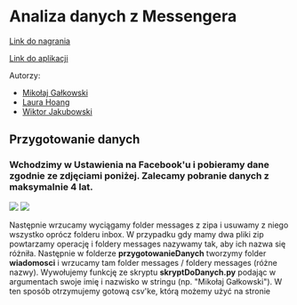 # Analiza danych z Messengera

[Link do nagrania](https://www.youtube.com/watch?v=dItPH6t5Xtc)

[Link do aplikacji](https://messenger-analysis.herokuapp.com/)

Autorzy:

- [Mikołaj Gałkowski](https://github.com/galkowskim)
- [Laura Hoang](https://github.com/hoanganhlinh)
- [Wiktor Jakubowski](https://github.com/WJakubowsk)



## Przygotowanie danych

### Wchodzimy w Ustawienia na Facebook'u i pobieramy dane zgodnie ze zdjęciami poniżej. Zalecamy pobranie danych z maksymalnie 4 lat.

![](zdjecia/z1.jpg)
![](zdjecia/z2.jpg)

Następnie wrzucamy wyciągamy folder messages z zipa i usuwamy z niego wszystko oprócz folderu inbox. W przypadku gdy mamy dwa pliki 
zip powtarzamy operację i foldery messages nazywamy tak, aby ich nazwa się różniła. Następnie w folderze **przygotowanieDanych** tworzymy 
folder **wiadomosci** i wrzucamy tam folder messages / foldery messages (różne nazwy). Wywołujemy funkcję ze skryptu **skryptDoDanych.py**
podając w argumentach swoje imię i nazwisko w stringu (np. "Mikołaj Gałkowski"). W ten sposób otrzymujemy gotową csv'ke, którą możemy użyć
na stronie []()
